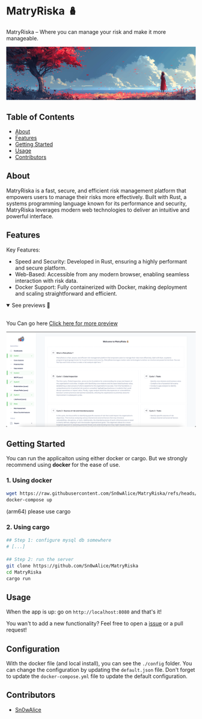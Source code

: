 # MatryRiska 🪆

MatryRiska – Where you can manage your risk and make it more manageable.

![MatryRiska](.github/banner.png)


## Table of Contents

- [About](#about)
- [Features](#features)
- [Getting Started](#getting-started)
- [Usage](#usage)
- [Contributors](#contributors)

## About
MatryRiska is a fast, secure, and efficient risk management platform that empowers users to manage their risks more effectively. Built with Rust, a systems programming language known for its performance and security, MatryRiska leverages modern web technologies to deliver an intuitive and powerful interface.

## Features
Key Features:

- Speed and Security: Developed in Rust, ensuring a highly performant and secure platform.
- Web-Based: Accessible from any modern browser, enabling seamless interaction with risk data.
- Docker Support: Fully containerized with Docker, making deployment and scaling straightforward and efficient.

<details open>
<summary>See previews 📸</summary>
<br>

You Can go here <a href="https://github.com/Sn0wAlice/MatryRiska/wiki/Page-preview">Click here for more preview</a>

<img src="./.github/demo/preview-02.png">

</details>

## Getting Started

You can run the applicaiton using either docker or cargo. But we strongly recommend using **docker** for the ease of use.

### 1. Using docker
```bash
wget https://raw.githubusercontent.com/Sn0wAlice/MatryRiska/refs/heads/main/docker-compose.yml
docker-compose up
```

(arm64) please use cargo

### 2. Using cargo
```bash
## Step 1: configure mysql db somewhere
# [...]

## Step 2: run the server
git clone https://github.com/Sn0wAlice/MatryRiska
cd MatryRiska
cargo run
```



## Usage
When the app is up: go on `http://localhost:8080` and that's it!

You wan't to add a new functionality? Feel free to open a [issue](https://github.com/Sn0wAlice/MatryRiska/issues) or a pull request!

## Configuration
With the docker file (and local install), you can see the `./config` folder. You can change the configuration by updating the `default.json` file. Don't forget to update the `docker-compose.yml` file to update the default configuration.

## Contributors
- [Sn0wAlice](https://github.com/Sn0wAlice)